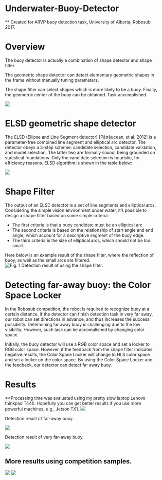 # Underwater-Buoy-Detector
** Created for ARVP buoy detection task, University of Alberta, Robosub 2017.
# Overview

The buoy detector is actually a combination of shape detector and shape filter.

The geometric shape detector can detect elementary geometric shapes in the frame without manually tuning parameters.

The shape filter can select shapes which is more likely to be a buoy. Finally, the geometric center of the buoy can be obtained. Task accomplished.

![](https://lh4.googleusercontent.com/vrSjzf80lBfPkskNC5EsfzOsdmAQoOODPoC5KxxP5QrqrzvTeDgm6UruHLNn5aZ5Mny6asZUxYb1o-2GrcfBwZ8VCd2neuM6chMz1zSplJelp2Nraa9IWeN0p1Luw5JSMY7PmNaF)


# ELSD geometric shape detector
The ELSD (Ellipse and Line Segment detector) [Pătrăucean, et al. 2012] is a parameter-free combined line segment and elliptical arc detector. The detector obeys a 3-step scheme: candidate selection, candidate validation, and model selection. The latter two are formally sound, being grounded on statistical foundations. Only the candidate selection is heuristic, for efficiency reasons. ELSD algorithm is shown in the table below:

![](https://lh3.googleusercontent.com/WF0bkDpU8gNd9dTmjfE_PC-zHkBbjpLW3TZ1X4zZSEPjB4yDOOVWW9G0H2Ed-ShdzDBoYm72MsHYhtqALpk7tKvyMk2cVNAMB3H0o8fvAHdthWVrKcnhrxvAHTE4z2ItmmYP5ovY)



# Shape Filter

The output of an ELSD detector is a set of line segments and elliptical arcs. Considering the simple vision environment under water, it’s possible to design a shape filter based on some simple criteria:

+ The first criteria is that a buoy candidate must be an elliptical arc.
+ The second criteria is based on the relationship of start angle and end angle, which account for a descriptive segment of the buoy edge.
+ The third criteria is the size of elliptical arcs, which should not be too small.

Here below is an example result of the shape filter, where the reflection of buoy, as well as the small arcs are filtered.
![Fig. 1 Detection result of using the shape filter.](https://lh3.googleusercontent.com/XfhLmWglnLbhtz50v4tiaupTLsniHa4bO2LtREu2FIU6fx3Kt7xh2-UYHZAqJ7rRH53Za_Xd72cRZdER9a1teTPeawZrpgsgCgMpV0g9Y3NSQFgHFo48v9Wub26aYmCVb9Ss8svL)



# Detecting far-away buoy: the Color Space Locker

In the Robosub competition, the robot is required to recognize buoy at a certain distance. If the detector can finish detection task in very far away, our robot can set directions in advance, and thus increases the success possibility. Determining far away buoy is challenging due to the low visibility. However, such task can be accomplished by changing color space.

Initially, the buoy detector will use a RGB color space and set a locker to RGB color space. However, if the feedback from the shape filter indicates negative results, the Color Space Locker will change to HLS color space and set a locker on the color space. By using the Color Space Locker and the feedback, our detector can detect far away buoy.



# Results

**Processing time was evaluated using my pretty slow laptop Lenovo thinkpad T440. Hopefully you can get better results if you use more powerful machines, e.g., Jetson TX1.
![](https://lh3.googleusercontent.com/NNGMaK95QYuYbigz2xT6OK0PYSKr7oygjpJPxU_EWWFEpzudA1cCPh90iiOUaNKYlWZ8OLWPTZJQIpaLEnf8wveBsrf4cPMXQowplJgnc-mvcYN9_-K-VWm21sbscW6ucJuARL-A)

Detection result of far-away buoy.

![](https://lh6.googleusercontent.com/lefHeP4oEXpkHObrN1gB1ZlgGyL3uFJJhcjstr-9eYy1MrFsA599kVG_H4KkeJ_z0gs_GkZe0iT1JRDtSPb1emCmlCB-VrlJjg3j4Wh1i582qL9YtspsrPAhoWFu72vr2UaO8M5_)

Detection result of very far-away buoy.

![](https://lh4.googleusercontent.com/1DKT0plBaidN_vfDCH2ZdyqQA2j2eMb2Pcp1XCr9rPaUYqJnIaDpVNpQFdPGxdsyAAXej-6V79b-C40iZ0HBoGUGty2gV8VWI-TdJZu6hB-oIxLKUIi_hdCUgakHNmkSrnk-Gfpb)

## More results using competition samples.

![](https://lh4.googleusercontent.com/7PEkOMu2xdxU6jDB2kuKqs7hfkLE6hXHWBCdibKIRzuUjtt5tF2cHiqyUaNXM8PZNo95bIV2SkqMmWqtTHGVvawWV7L8xaEMVe2iyso5x1Kss0_1SFO5FdCPrN-47iWSxK0k7wRJ)
![](https://lh5.googleusercontent.com/xULPVT7sO-mXEYAgNPB64D9vQxQ2TBnG1aNpabfhiEFQirZ2I_yM1A8fLfIsFp9VBZONYT5P1DQ-Y84CpA9bYei2PPSUWFfyzU2MjTCcgwGUXcnDz04wIyloq-42lREdfAnFeGrI)

